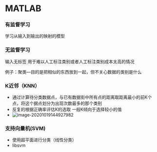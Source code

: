 # MATLAB

### 有监督学习

学习从输入到输出的映射的模型

### 无监督学习

输入无标签 用于难以人工标注类别或者人工标注类别成本太高的情况

例子：聚类—目的是把相似的东西放到一起，但不关心数据的类别是什么



### K近邻（KNN）

- 通过计算待分类数据点，与已有数据街中所有点的距离取距离最小的前K个点，将这个据点划分为出现次数最多的那个类别
- 反复的根据正确率评估K的选取 一般K倾向于选择较小的值
- ![image-20201019144927982](/home/sheep/.config/Typora/typora-user-images/image-20201019144927982.png)



### 支持向量机(SVM)

- 使用超平面进行分类（线性分类）
- libsvm